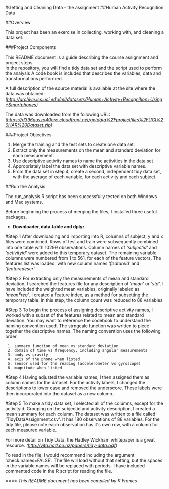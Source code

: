 #Getting and Cleaning Data - the assignment
##Human Activity Recognition Data

##Overview

This project has been an exercise in collecting, working with, and cleaning a data set.

###Project Components

This README document is a guide describing the course assignment and project steps.  
In the repository, you will find a tidy data set and the script used to perform the analysis
A code book is included that describes the variables, data and transformations performed.


A full description of the source material is available at the site where the data was obtained: 
*(http://archive.ics.uci.edu/ml/datasets/Human+Activity+Recognition+Using+Smartphones)*

The data was downloaded from the following URL:
*(https://d396qusza40orc.cloudfront.net/getdata%2Fprojectfiles%2FUCI%20HAR%20Dataset.zip)*

###Project Objectives

   1. Merge the training and the test sets to create one data set.     
   2. Extract only the measurements on the mean and standard deviation for each measurement. 
   3. Use descriptive activity names to name the activities in the data set
   4. Appropriately label the data set with descriptive variable names.    
   5. From the data set in step 4, create a second, independent tidy data set, 
       with the average of each variable, for each activity and each subject.

##Run the Analysis

The run_analysis.R script has been successfully tested on both Windows and Mac systems.   

Before beginning the process of merging the files, I installed three useful packages.
* **Downloader, data.table and dplyr**

#Step 1
After downloading and importing into R, columns of subject, y and x files were combined.
Rows of test and train were subsequently combined into one table with 10299 observations.
Column names of *'subjectid'* and *'activityid'* were added to this temporary dataset.
The remaining variable columns were numbered from 1 to 561, for each of the feature vectors.
The features list was loaded, with new column names *'featureid'* and *'featuredescr'*

#Step 2
For extracting only the measurements of mean and standard deviation,
I searched the features file for any description of *'mean'* or *'std'*.
I have included the weighted mean variables, originally labeled as *'meanFreq'*. 
I created a feature index, as a method for subsetting the temporary table.
In this step, the column count was reduced to 88 variables

#Step 3
To begin the process of assigning descriptive activity names,
I worked with a subset of the features related to mean and standard deviation.
You may want to reference the codebook to understand the naming convention used.
The strngcalc function was written to piece together the descriptive names.
The naming convention uses the following order.

     1. summary function of mean vs standard deviation
     2. domain of time vs frequency, including angular measurements
     3. body vs gravity 
     4. axis of the phone when listed
     5. sensor used for the reading (accelerometer vs gyroscope)
     6. magnitude when listed 

#Step 4
Having adjusted the variable names, I then assigned them as column names for the dataset.
For the activity labels, I changed the descriptions to lower case and removed the underscore.
These labels were then incorporated into the dataset as a new column.

#Step 5
To make a tidy data set, I selected all of the columns, except for the activityid.
Grouping on the subjectid and activity description, I created a mean summary for each column. 
The dataset was written to a file called 'TidyDataAssignment.csv'. 
It has 180 observations of 88 variables.
For the tidy file, please note each observation has it's own row, with a column for each measured variable.

For more detail on Tidy Data, the Hadley Wickham whitepaper is a great resource.
*(http://vita.had.co.nz/papers/tidy-data.pdf)*



To read in the file, I would recommend including the argument 'check.names=FALSE'.
The file will load without that setting, but the spaces in the variable names will
be replaced with periods.  I have included commented code in the R script for reading the file.
      


====
*This README document has been compiled by K.Franics*